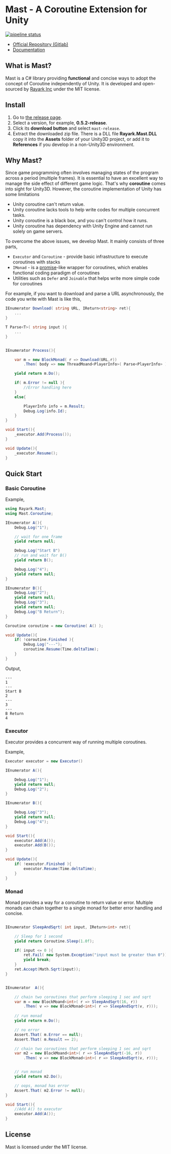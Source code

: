 # Mast - A Coroutine Extension for Unity

[![pipeline status](https://gitlab.com/rayark/mast/badges/master/pipeline.svg)](https://gitlab.com/rayark/mast/commits/master)

- [Official Repository (Gitlab)](https://gitlab.com/rayark/mast)
- [Documentation](https://rayark.gitlab.io/mast/)

## What is Mast?

Mast is a C# library providing **functional** and concise ways to adopt the concept of Coroutine independently of Unity. It is developed and open-sourced by [Rayark Inc](https://www.rayark.com) under the MIT license.

## Install

1. Go to  [the release page](https://gitlab.com/rayark/mast/tags).
2. Select a version, for example, **0.5.2-release**.
3. Click its **download button** and select `mast-release`.
4. Extract the downloaded zip file. There is a DLL file **Rayark.Mast.DLL** copy it into the **Assets** folder of your Unity3D project, or add it to **References** if you develop in a non-Unity3D environment.

## Why Mast?

Since game programming often involves managing states of the program across a period (multiple frames). It is essential to have an excellent way to manage the side effect of different game logic. That's why **coroutine** comes into sight for Unity3D. However, the coroutine implementation of Unity has some limitations
- Unity coroutine can't return value.
- Unity coroutine lacks tools to help write codes for multiple concurrent tasks.
- Unity coroutine is a black box, and you can't control how it runs.
- Unity coroutine has dependency with Unity Engine and cannot run solely on game servers.

To overcome the above issues, we develop Mast. It mainly consists of three parts,
- `Executor` and `Coroutine` - provide basic infrastructure to execute coroutines with stacks
- `IMonad` - is a [promise](https://developer.mozilla.org/en-US/docs/Web/JavaScript/Reference/Global_Objects/Promise)-like wrapper for coroutines, which enables functional coding paradigm of coroutines
- Utilities such as `Defer` and `Joinable` that helps write more simple code for coroutines



For example, if you want to download and parse a URL asynchronously, the code you write with Mast is like this,

```csharp
IEnumerator Download( string URL, IReturn<string> ret){
    ...
}

T Parse<T>( string input ){
    ...
}


IEnumerator Process(){

    var m = new BlockMonad( r => Download(URL,r))
        .Then( body => new ThreadMoand<PlayerInfo>( Parse<PlayerInfo> ));

    yield return m.Do();

    if( m.Error != null ){
        //Error handling here
    }
    else{

        PlayerInfo info = m.Result;
        Debug.Log(info.Id);
    }
}

void Start(){
    _executor.Add(Process());
}

void Update(){
    _executor.Resume();
}
``` 

## Quick Start

### Basic Coroutine

Example,
```csharp
using Rayark.Mast;
using Mast.Coroutine;

IEnumerator A(){
    Debug.Log("1");

    // wait for one frame
    yield return null;

    Debug.Log("Start B")
    // run and wait for B()
    yield return B();

    Debug.Log("4");
    yield return null;
}

IEnumerator B(){
    Debug.Log("2");
    yield return null;
    Debug.Log("3");
    yield return null;
    Debug.Log("B Return");
}

Coroutine coroutine = new Coroutine( A() );

void Update(){
    if( !coroutine.Finished ){
        Debug.Log("---");
        coroutine.Resume(Time.deltaTime);
    }
}
```

Output,
```
---
1
---
Start B
2
---
3
---
B Return
4
```

### Executor

Executor provides a concurrent way of running multiple coroutines.

Example,
```csharp
Executor executor = new Executor()

IEnumerator A(){

    Debug.Log("1");
    yield return null;
    Debug.Log("2");
}

IEnumerator B(){

    Debug.Log("3");
    yield return null;
    Debug.Log("4");
}

void Start(){
    executor.Add(A());
    executor.Add(B());
}

void Update(){
    if( !executor.Finished ){
        executor.Resume(Time.deltaTime);
    }
}
```

### Monad

Monad provides a way for a coroutine to return value or error. Multiple monads can chain together to a single monad for better error handling and concise.

```csharp

IEnumerator SleepAndSqrt( int input, IReturn<int> ret){

    // Sleep for 1 second
    yield return Coroutine.Sleep(1.0f);

    if( input <= 0 ){
        ret.Fail( new System.Exception("input must be greater than 0"));
        yield break;
    }
    ret.Accept(Math.Sqrt(input));
}


IEnumerator  A(){

    // chain two coroutines that perform sleeping 1 sec and sqrt
    var m = new BlockMoand<int>( r => SleepAndSqrt(16, r))
        .Then( v => new BlockMonad<int>( r => SleepAndSqrt(v, r)));
    
    // run monad
    yield return m.Do();

    // no error
    Assert.That( m.Error == null);
    Assert.That( m.Result == 2);

    // chain two coroutines that perform sleeping 1 sec and sqrt
    var m2 = new BlockMoand<int>( r => SleepAndSqrt(-16, r))
        .Then( v => new BlockMonad<int>( r => SleepAndSqrt(v, r)));


    // run monad
    yield return m2.Do();

    // oops, monad has error
    Assert.That( m2.Error != null);
}

void Start(){
    //Add A() to executor
    executor.Add(A());
}
```
## License
Mast is licensed under the MIT license.